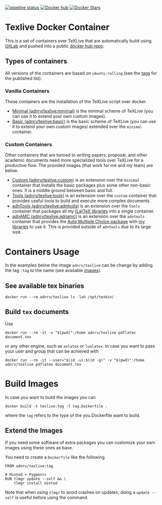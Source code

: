 [![pipeline status](https://gitlab.com/docker-hub/texlive/badges/master/pipeline.svg)](https://gitlab.com/docker-hub/texlive/commits/master)
[![Docker hub](https://img.shields.io/docker/pulls/adnrv/texlive.svg)](https://hub.docker.com/r/adnrv/texlive)
[![Docker Stars](https://img.shields.io/docker/stars/adnrv/texlive.svg)](https://hub.docker.com/r/adnrv/texlive)

# Texlive Docker Container 

This is a set of containers over TeXLive that are automatically build using [GitLab](https://gitlab.com/docker-hub/texlive) and pushed into a public [docker hub repo](https://hub.docker.com/r/adnrv/texlive/).

## Types of containers

All versions of the containers are based on `ubuntu:rolling` (see the [tags](https://hub.docker.com/r/adnrv/texlive/tags/) for the published list).

### Vanilla Containers

These containers are the installation of the TeXLive script over docker.

- [Minimal (adnrv/texlive:minimal)](minimal.Dockerfile) is the minimal scheme of TeXLive (you can use it to extend your own custom images).
- [Basic (adnrv/texlive:basic)](basic.Dockerfile) is the basic scheme of TeXLive (you can use it to extend your own custom images) extended over the `minimal` container.

### Custom Containers

Other containers that are tunned to writing papers, proposal, and other academic documents need more specialized tools over TeXLive for a productive flow. The provided images (that work for me and my team) are below.

- [Custom (adnrv/texlive:custom)](custom.Dockerfile) is an extension over the `minimal` container that installs the basic packages plus some other non-basic ones. It is a middle ground between basic and full.
- [Tools (adnrv/texlive:tools)](tools.Dockerfile) is an extension over the `custom` container that provides useful tools to build and execute more complex documents.
- [adnTools (adnrv/texlive:adntools)](adntools.Dockerfile) is an extension over the `tools` container that packages all my [(La)TeX libraries](https://gitlab.com/adn-latex) into a single container.
- [adnAMC (adnrv/texlive:adnamc)](adnamc.Dockerfile) is an extension over the `adntools` container that provides the [Auto Multiple Choice package](https://www.auto-multiple-choice.net/) with [my libraries](https://gitlab.com/adn-latex/adnamc) to use it. This is provided outside of `adntools` due to its large size.

# Containers Usage

In the examples below the image `adnrv/texlive` can be change by adding the tag `:tag` to the name (see available [images](#types-of-containers)).

## See available tex binaries

```shell
docker run --rm adnrv/texlive ls -lah /opt/texbin/
```

## Build `tex` documents

Use 

```shell
docker run --rm -it -v "$(pwd)":/home adnrv/texlive pdflatex document.tex
```

or any other engine, such as `xelatex` or `lualatex`. In case you want to pass your user and group that can be achieved with 

```shell
docker run --rm -it --user="$(id -u):$(id -g)" -v "$(pwd)":/home adnrv/texlive pdflatex document.tex
```

# Build Images

In case you want to build the images you can

```shell
docker build -t texlive:tag -f tag.Dockerfile .
```

where the `tag` refers to the type of the you.Dockerfile want to build.

## Extend the Images

If you need some software of extra packages you can customize your own images using these ones as base.

You need to create a `Dockerfile` like the following

```docker
FROM adnrv/texlive:tag

# Minted + Pygments
RUN tlmgr update --self && \
    tlmgr install minted
```

Note that when using `tlmgr` to avoid crashes on updates, doing a `update --self` is useful before using the command.